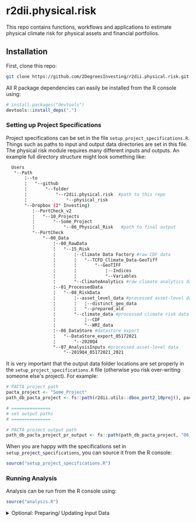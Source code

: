# r2dii.physical.risk
This repo contains functions, workflows and applications to estimate physical
climate risk for physical assets and financial portfolios.

## Installation
First, clone this repo:
``` bash
git clone https://github.com/2DegreesInvesting/r2dii.physical.risk.git
```

All R package dependencies can easily be installed from the R console using:
``` r
# install.packages("devtools")
devtools::install_deps(".")
```

### Setting up Project Specifications
Project specifications can be set in the file `setup_project_specifications.R`. 
Things such as paths to input and output data directories are set in this file. 
The physical risk module requires many different inputs and outputs. An example 
full directory structure might look something like: 
``` bash
  Users                                                                  
   °--Path                                                               
       ¦--to                                                             
       ¦   °--github                                                     
       ¦       °--folder                                                 
       ¦           °--r2dii.physical.risk  #path to this repo            
       ¦               °--physical_risk                                  
       °--Dropbox (2° Investing)                                         
          ¦--PortCheck_v2                                                
          ¦   °--10_Projects                                             
          ¦       °--Some_Project                                        
          ¦           °--06_Physical_Risk   #path to final output        
          °--PortCheck                                                   
              °--00_Data                                                 
                  ¦--00_RawData                                          
                  ¦   °--15_Risk                                         
                  ¦       ¦--Climate Data Factory #raw CDF data          
                  ¦       ¦   °--TCFD_Climate_Data-GeoTiff               
                  ¦       ¦       °--GeoTIFF                             
                  ¦       ¦           ¦--Indices                         
                  ¦       ¦           °--Variables                       
                  ¦       °--ClimateAnalytics #raw climate analytics data
                  ¦--01_ProcessedData                                    
                  ¦   °--08_RiskData                                     
                  ¦       ¦--asset_level_data #processed asset-level data
                  ¦       ¦   ¦--distinct_geo_data                       
                  ¦       ¦   °--prepared_ald                            
                  ¦       °--climate_data #processed climate risk data   
                  ¦           ¦--CDF                                     
                  ¦           °--WRI_data                                
                  ¦--06_DataStore #datastore export                      
                  ¦   °--DataStore_export_05172021                       
                  ¦       °--2020Q4                                      
                  °--07_AnalysisInputs #processed asset-level data       
                      °--2019Q4_05172021_2021                            
```

It is very important that the output data folder locations are set properly in 
the `setup_project_specifications.R` file (otherwise you risk over-writing 
someone else's project). For example: 

``` r
# PACTA project path
pacta_project <- "Some_Project"
path_db_pacta_project <- fs::path(r2dii.utils::dbox_port2_10proj(), pacta_project)

# ===============
# set output paths
# ===============

# PACTA project output path
path_db_pacta_project_pr_output <- fs::path(path_db_pacta_project, "06_Physical_Risk")
```
When you are happy with the specifications set in `setup_project_specifications`, you can source it from the R console:
``` r
source("setup_project_specifications.R")
```

### Running Analysis
Analysis can be run from the R console using:
``` r
source("analysis.R")
```

<details>
  <summary>Optional: Preparing/ Updating Input Data</summary>

  ## Asset Resolution
  `prepare_AR_data.R`

  ## Climate Data Factory
  `prepare_CDF_data.R`

  ## Climate Analytics
  `prepare_climate_analytics_data.R`

  ## Open Street Map
  `prepare_OSM_data.R`

</details>
